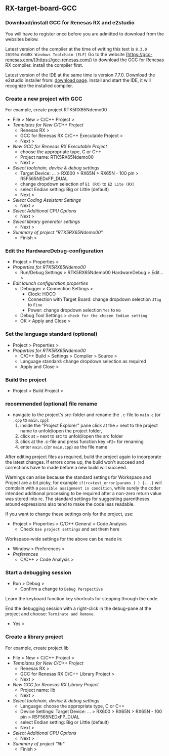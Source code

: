 ## RX-target-board-GCC

### Download/install GCC for Renesas RX and e2studio
You will have to register once before you are admitted to download
from the websites below.

Latest version of the compiler at the time of writing this text is 
`8.3.0 201904-GNURX Windows Toolchain (ELF)`
Go to the website [https://gcc-renesas.com/](https://gcc-renesas.com/)
to download the GCC for Renesas RX compiler. Install the compiler first.

Latest version of the IDE at the same time is version 7.7.0.
Download the e2studio installer from: 
[download page](https://www.renesas.com/eu/en/software/D4001300.html).
Install and start the IDE, it will recognize the installed compiler.

### Create a new project with GCC
For example, create project RTK5RX65Ndemo00
- File > New > C/C++ Project > 
- _Templates for New C/C++ Project_
  - Renesas RX > 
  - GCC for Renesas RX C/C++ Executable Project > 
  - Next >
- _New GCC for Renesas RX Executable Project_
  - choose the appropriate type, C or C++
  - Project name: RTK5RX65Ndemo00
  - Next >
- _Select toolchain, device & debug settings_
  - Target Device: ... > RX600 > RX65N > RX65N - 100 pin > R5F565NEDxFP_DUAL
  - change dropdown selection of `E1 (RX)` to `E2 Lite (RX)`
  - select Endian setting: Big or Little (default)
  - Next >
- _Select Coding Assistant Settings_
  - Next >
- _Select Additional CPU Options_
  - Next >
- _Select library generator settings_
  - Next >
- _Summary of project "RTK5RX65Ndemo00"_
  - Finish >

### Edit the HardwareDebug-configuration
- Project > Properties >
- _Properties for RTK5RX65Ndemo00_
  - Run/Debug Settings > RTK5RX65Ndemo00 HardwareDebug > Edit... >
- _Edit launch configuration properties_
  - Debugger > Connection Settings >
    - Clock: HOCO
    - Connection with Target Board: change dropdown selection `JTag` to `Fine`
    - Power: change dropdown selection `Yes` to `No`
  - Debug Tool Settings > `check for the chosen Endian setting`
  - OK > Apply and Close >

### Set the language standard (optional)
- Project > Properties > 
- _Properties for RTK5RX65Ndemo00_
  - C/C++ Build > Settings > Compiler > Source >
  - Language standard: change dropdown selection as required
  - Apply and Close >

### Build the project
- Project > Build Project > 

### recommended (optional) file rename
- navigate to the project's src-folder and rename the `.c`-file to
  `main.c` (or `.cpp` to `main.cpp`):
  1. inside the "Project Explorer" pane click at the `>` next to the 
     project name to unfold/open the project folder,
  2. click at `>` next to src to unfold/open the src folder
  3. click at the .c-file and press function key `<F2>` for renaming
  4. enter `main.c`(or `main.cpp`) as the file name

After editing project files as required, build the project again to incorporate
the latest changes. If errors come up, the build won't succeed and corrections
have to made before a new build will succeed.

Warnings can arise because the standard settings for Workspace and Project are
 a bit picky, for example `if(rc=test_error(params ) ) {...}` will complain with
 a `possible assignment in condition`, while surely the coder intended additional
 processing to be required after a non-zero return value was stored into rc. 
The standard settings for suggesting parentheses around expressions also tend
 to make the code less readable.

If you want to change these settings only for the project, use:
- Project > Properties >  C/C++ General > Code Analysis
  - Check `Use project settings` and set them here

Workspace-wide settings for the above can be made in:
- Window > Preferences > 
- _Preferences_
  - C/C++ > Code Analysis >

### Start a debugging session
- Run > Debug >
  - Confirm a change to `Debug Perspective`

Learn the keyboard function key shortcuts for stepping through the code.

End the debugging session with a right-click in the debug-pane at the project
and choose: `Terminate and Remove`.
- Yes >

### Create a library project
For example, create project lib
- File > New > C/C++ Project > 
- _Templates for New C/C++ Project_
  - Renesas RX > 
  - GCC for Renesas RX C/C++ Library Project > 
  - Next >
- _New GCC for Renesas RX Library Project_
  - Project name: lib
  - Next >
- _Select toolchain, device & debug settings_
  - Language: choose the appropriate type, C or C++
  - Device Settings: 
    Target Device: ... > RX600 > RX65N > RX65N - 100 pin > R5F565NEDxFP_DUAL
  - select Endian setting: Big or Little (default)
  - Next >
- _Select Additional CPU Options_
  - Next >
- _Summary of project "lib"_
  - Finish >
